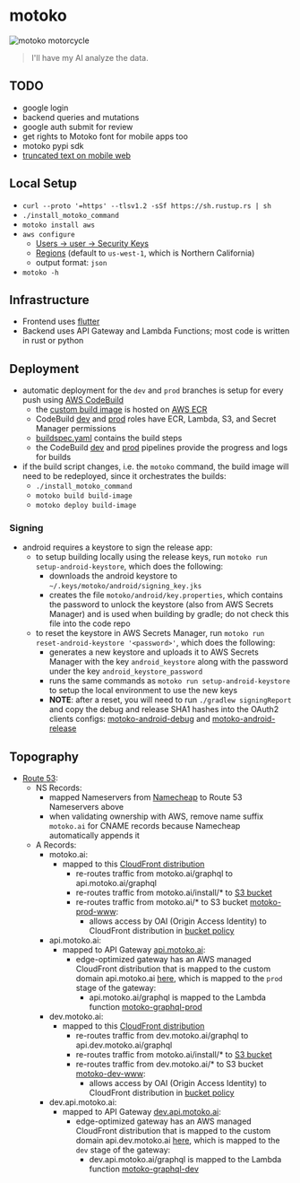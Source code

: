 # motoko
![motoko motorcycle](https://i.pinimg.com/originals/56/55/bb/5655bbf38aedf1ff44e926c190859c7b.png)
> I'll have my AI analyze the data.

## TODO
- google login
- backend queries and mutations
- google auth submit for review
- get rights to Motoko font for mobile apps too
- motoko pypi sdk
- [truncated text on mobile web](https://github.com/flutter/flutter/issues/63467)

## Local Setup
- `curl --proto '=https' --tlsv1.2 -sSf https://sh.rustup.rs | sh` 
- `./install_motoko_command`
- `motoko install aws`
- `aws configure`
  - [Users -> user -> Security Keys](https://console.aws.amazon.com/iam/home#/users)
  - [Regions](https://docs.aws.amazon.com/general/latest/gr/rande.html)
    (default to `us-west-1`, which is Northern California)
  - output format: `json`
- `motoko -h`

## Infrastructure
- Frontend uses [flutter](https://flutter.dev/)
- Backend uses API Gateway and Lambda Functions; most code is written in rust
  or python

## Deployment
- automatic deployment for the `dev` and `prod` branches is setup for every
  push using [AWS CodeBuild](https://docs.aws.amazon.com/codebuild/latest/userguide/sample-ecr.html)
  - the [custom build image](https://github.com/danjenson/motoko/blob/prod/build_image/Dockerfile)
    is hosted on [AWS ECR](https://us-west-1.console.aws.amazon.com/ecr/repositories/motoko/permissions?region=us-west-1)
  - CodeBuild [dev](https://console.aws.amazon.com/iam/home?#/roles/codebuild-motoko-dev-service-role)
    and [prod](https://console.aws.amazon.com/iam/home?#/roles/codebuild-motoko-prod-service-role)
    roles have ECR, Lambda, S3, and Secret Manager permissions
  - [buildspec.yaml](https://github.com/danjenson/motoko/blob/prod/buildspec.yml)
    contains the build steps
  - the CodeBuild [dev](https://us-west-1.console.aws.amazon.com/codesuite/codebuild/902096072945/projects/motoko-dev/history?region=us-west-1)
    and [prod](https://us-west-1.console.aws.amazon.com/codesuite/codebuild/902096072945/projects/motoko-prod/history?region=us-west-1)
    pipelines provide the progress and logs for builds
- if the build script changes, i.e. the `motoko` command, the build image will
  need to be redeployed, since it orchestrates the builds:
  - `./install_motoko_command`
  - `motoko build build-image`
  - `motoko deploy build-image`
### Signing
- android requires a keystore to sign the release app:
  - to setup building locally using the release keys, run
    `motoko run setup-android-keystore`, which does the following:
      - downloads the android keystore to
        `~/.keys/motoko/android/signing_key.jks`
      - creates the file `motoko/android/key.properties`, which contains the
        password to unlock the keystore (also from AWS Secrets Manager) and is
        used when building by gradle; do not check this file into the code repo
  - to reset the keystore in AWS Secrets Manager, run `motoko run
    reset-android-keystore '<password>'`, which does the following:
      - generates a new keystore and uploads it to AWS Secrets Manager with the
        key `android_keystore` along with the password under the key
        `android_keystore_password`
      - runs the same commands as `motoko run setup-android-keystore` to setup
        the local environment to use the new keys
      - __NOTE__: after a reset, you will need to run `./gradlew signingReport`
        and copy the debug and release SHA1 hashes into the OAuth2 clients
        configs:
        [motoko-android-debug](https://console.cloud.google.com/apis/credentials/oauthclient/714421651437-d95mopk70t0o0d9gphomcncu3961ge9s.apps.googleusercontent.com?project=motoko-286819)
        and
        [motoko-android-release](https://console.cloud.google.com/apis/credentials/oauthclient/714421651437-nk7lev14vc27gpa6o30c2o0mc25btmge.apps.googleusercontent.com?project=motoko-286819)

## Topography
- [Route 53](https://console.aws.amazon.com/route53/v2/hostedzones#ListRecordSets/Z05536462C01YTPKRNSZ7):
  - NS Records:
    - mapped Nameservers from [Namecheap](https://ap.www.namecheap.com/Domains/DomainControlPanel/motoko.ai/domain/) to Route 53 Nameservers above
    - when validating ownership with AWS, remove name suffix `motoko.ai` for
      CNAME records because Namecheap automatically appends it
  - A Records:
    - motoko.ai:
      - mapped to this [CloudFront
        distribution](https://console.aws.amazon.com/cloudfront/home#distribution-settings:E2CR4IH7H1BW7N)
        - re-routes traffic from motoko.ai/graphql to api.motoko.ai/graphql
        - re-routes traffic from motoko.ai/install/* to
          [S3 bucket](https://console.aws.amazon.com/s3/buckets/motoko-prod-mobile/?region=us-west-1)
        - re-routes traffic from motoko.ai/* to S3 bucket
          [motoko-prod-www](https://console.aws.amazon.com/s3/buckets/motoko-prod-www/?region=us-west-1&tab=overview):
          - allows access by OAI (Origin Access Identity) to CloudFront
            distribution in [bucket policy](https://console.aws.amazon.com/s3/buckets/motoko-prod-www/?region=us-west-1&tab=permissions)
    - api.motoko.ai:
      - mapped to API Gateway
        [api.motoko.ai](https://us-west-1.console.aws.amazon.com/apigateway/home?region=us-west-1#/apis/plot4b3ymh/resources/pmgogvsld8):
        - edge-optimized gateway has an AWS managed CloudFront distribution
          that is mapped to the custom domain api.motoko.ai
          [here](https://us-west-1.console.aws.amazon.com/apigateway/main/publish/domain-names?domain=api.motoko.ai&region=us-west-1),
          which is mapped to the `prod` stage of the gateway:
          - api.motoko.ai/graphql is mapped to the Lambda function
            [motoko-graphql-prod](https://us-west-1.console.aws.amazon.com/lambda/home?region=us-west-1#/functions/motoko-graphql-prod?tab=configuration)
    - dev.motoko.ai:
      - mapped to this [CloudFront
        distribution](https://console.aws.amazon.com/cloudfront/home#distribution-settings:E1O86QQ54GNZCY)
        - re-routes traffic from dev.motoko.ai/graphql to
          api.dev.motoko.ai/graphql
        - re-routes traffic from motoko.ai/install/* to
          [S3 bucket](https://console.aws.amazon.com/s3/buckets/motoko-dev-mobile/?region=us-west-1)
        - re-routes traffic from dev.motoko.ai/* to S3 bucket
          [motoko-dev-www](https://console.aws.amazon.com/s3/buckets/motoko-dev-www/?region=us-west-1&tab=overview):
          - allows access by OAI (Origin Access Identity) to CloudFront
            distribution in [bucket
            policy](https://console.aws.amazon.com/s3/buckets/motoko-dev-www/?region=us-west-1&tab=permissions)
    - dev.api.motoko.ai:
      - mapped to API Gateway
        [dev.api.motoko.ai](https://us-west-1.console.aws.amazon.com/apigateway/home?region=us-west-1#/apis/cxcbzd3q0d/resources/gomvi9ciy9):
        - edge-optimized gateway has an AWS managed CloudFront distribution
          that is mapped to the custom domain api.dev.motoko.ai
          [here](https://us-west-1.console.aws.amazon.com/apigateway/main/publish/domain-names?domain=api.dev.motoko.ai&region=us-west-1),
          which is mapped to the `dev` stage of the gateway:
          - dev.api.motoko.ai/graphql is mapped to the Lambda function
            [motoko-graphql-dev](https://us-west-1.console.aws.amazon.com/lambda/home?region=us-west-1#/functions/motoko-graphql-dev?tab=configuration)
